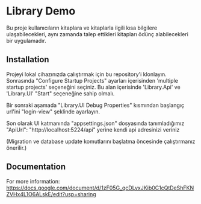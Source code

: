 # Library Demo

Bu proje kullanıcıların kitaplara ve kitaplarla ilgili kısa bilgilere ulaşabilecekleri, aynı zamanda talep ettikleri kitapları ödünç alabilecekleri bir uygulamadır.


## Installation 

Projeyi lokal cihazınızda çalıştırmak için bu repository'i klonlayın. Sonrasında "Configure Startup Projects" ayarları içerisinden 'multiple startup projects' seçeneğini seçiniz. Bu alan içerisinde 'Library.Api' ve 'Library.UI' "Start" seçeneğine sahip olmalı.

Bir sonraki aşamada "Library.UI Debug Properties" kısmından başlangıç url'ini "login-view" şeklinde ayarlayın.

Son olarak UI katmanında "appsettings.json" dosyasında tanımladığımız "ApiUrl": "http://localhost:5224/api" yerine kendi api adresinizi veriniz

(Migration ve database update komutlarını başlatma öncesinde çalıştırmanız önerilir.)
    
## Documentation

For more information: 
https://docs.google.com/document/d/1zF05G_qcDLvxJKib0C1cQtDeShFKNZVHx4L1O6ALskE/edit?usp=sharing
  
